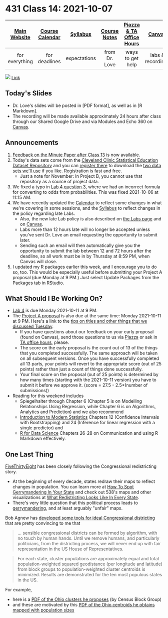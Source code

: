 # 431 Class 14: 2021-10-07

[Main Website](https://thomaselove.github.io/431/) | [Course Calendar](https://thomaselove.github.io/431/calendar.html) | [Syllabus](https://thomaselove.github.io/431-2021-syllabus/) | [Course Notes](https://thomaselove.github.io/431-notes/) | [Piazza & TA Office Hours](https://thomaselove.github.io/431/contact.html) | [Canvas](https://canvas.case.edu) | [Data and Code](https://github.com/THOMASELOVE/431-data)
:-----------: | :--------------: | :----------: | :---------: | :-------------: | :-----------: | :------------:
for everything | for deadlines | expectations | from Dr. Love | ways to get help | labs & recordings | for downloads

![](https://github.com/THOMASELOVE/431-2021/blob/main/classes/class14/images/kruskal.png) [Link](https://twitter.com/datascifact/status/1445090102837972996?s=11)

## Today's Slides

- Dr. Love's slides will be posted in [PDF format], as well as in [R Markdown].
- The recording will be made available approximately 24 hours after class through our Shared Google Drive and via Modules and Echo 360 on [Canvas](https://canvas.case.edu).

## Announcements

1. [Feedback on the Minute Paper after Class 13](https://bit.ly/431-2021-min13-feedback) is now available.
2. Today's data sets come from the [Cleveland Clinic Statistical Education Dataset Repository](https://www.lerner.ccf.org/qhs/datasets/) and you can [register there](https://www.lerner.ccf.org/qhs/datasets/) to download the [two data sets we'll use](https://github.com/THOMASELOVE/431-2021/tree/main/classes/class14/data) if you like. Registration is fast and free.
    - Just a note for November: In Project B, you cannot use that repository as a source of project data.
3. We fixed a typo in [Lab 4 question 3](https://github.com/THOMASELOVE/431-2021/blob/main/labs/lab04/lab04.md), where we had an incorrect formula for converting to odds from probabilities. This was fixed 2021-10-06 at 11:15 AM.
4. We have recently updated the [Calendar](https://thomaselove.github.io/431/calendar.html) to reflect some changes in what we're covering in some sessions, and the [Syllabus](https://thomaselove.github.io/431-2021-syllabus/) to reflect changes in the policy regarding late Labs. 
    - Also, the new late Lab policy is also described on [the Labs page](https://github.com/THOMASELOVE/431-2021/blob/main/labs/README.md) and on [Canvas](https://canvas.case.edu). 
    - Labs more than 12 hours late will no longer be accepted unless you've sent Dr. Love an email requesting the opportunity to submit later. 
    - Sending such an email will then automatically give you the opportunity to submit the lab between 12 and 72 hours after the deadline, so all work must be in by Thursday at 8:59 PM, when Canvas will close.
5. I updated my R packages earlier this week, and I encourage you to do so, too. This would be especially useful before submitting your Project A proposal (due Monday at 9 PM.) Just select Update Packages from the Packages tab in RStudio.

## What Should I Be Working On?

- [Lab 4](https://github.com/THOMASELOVE/431-2021/tree/main/labs/lab04) is due Monday 2021-10-11 at 9 PM.
- The [Project A proposal](https://thomaselove.github.io/431-2021-projectA/) is also due at the same time: Monday 2021-10-11 at 9 PM. Here's a link to the [tips on titles and other things that we discussed Tuesday](https://github.com/THOMASELOVE/431-2021/blob/main/classes/class13/projectAearly.md).
    - If you have questions about our feedback on your early proposal (found on Canvas), send those questions to us via [Piazza](https://piazza.com/case/fall2021/pqhs431) or ask in [TA office hours](https://thomaselove.github.io/431/contact.html), please.
    - The score on the early proposal is the count out of 13 of the things that you completed successfully. The same approach will be taken on all subsequent versions. Once you have successfully completed all 13 parts, your points will revert to the appropriate score (out of 25 points) rather than just a count of things done successfully. 
    - Your final score on the proposal (out of 25 points) is determined by how many times (starting with the 2021-10-11 version) you have to submit it before we approve it. (score = 27.5 - 2.5*(number of submissions))
- Reading for this weekend includes 
    - Spiegelhalter through Chapter 6 (Chapter 5 is on Modelling Relationships Using Regression, while Chapter 6 is on Algorithms, Analytics and Prediction) and we also recommend
    - [Introduction to Modern Statistics](https://openintro-ims.netlify.app/index.html) Chapters 12 (Confidence Intervals with Bootstrapping) and 24 (Inference for linear regression with a single predictor) and 
    - [R for Data Science](https://r4ds.had.co.nz/) Chapters 26-28 on Communication and using R Markdown effectively.

## One Last Thing

[FiveThirtyEight](https://fivethirtyeight.com/) has been closely following the Congressional redistricting story. 

- At the beginning of every decade, states redraw their maps to reflect changes in population. You can learn more at [How To Spot Gerrymandering In Your State](https://fivethirtyeight.com/videos/how-to-spot-gerrymandering-in-your-state/) and check out 538's maps and other visualizations at [What Redistricting Looks Like In Every State](https://projects.fivethirtyeight.com/redistricting-2022-maps/).
- There's very little question that this political process leads to [gerrymandering](https://en.wikipedia.org/wiki/Gerrymandering), and at least arguably "unfair" maps.

Bob Agnew has [developed some tools for ideal Congressional districting](https://github.com/raagnew/IdealCongressionalDistricting) that are pretty convincing to me that 

> ... sensible congressional districts can be formed by algorithm, with no touch by human hands. Until we remove humans, and particularly politicians, from the districting process, we will never end up with fair representation in the US House of Representatives.

> For each state, cluster populations are approximately equal and total population-weighted squared geodistance (per longitude and latitude) from block groups to population-weighted cluster centroids is minimized. Results are demonstrated for the ten most populous states in the US.

For example, 

- here is a [PDF of the Ohio clusters he proposes](https://github.com/raagnew/IdealCongressionalDistricting/blob/main/OH_Census_Block_Group_Clusters.pdf) (by Census Block Group)
- and these are motivated by this [PDF of the Ohio centroids he obtains mapped with population sizes](https://github.com/raagnew/IdealCongressionalDistricting/blob/main/OH_Census_Block_Group_Centroids.pdf)

